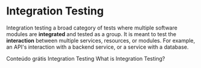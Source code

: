 # Integration Testing

Integration testing a broad category of tests where multiple software modules are __integrated__ and tested as a group. It is meant to test the __interaction__ between multiple services, resources, or modules. For example, an API's interaction with a backend service, or a service with a database.

<ResourceGroupTitle>Conteúdo grátis</ResourceGroupTitle>
<BadgeLink colorScheme='yellow' badgeText='Read' href='https://www.guru99.com/integration-testing.html'>Integration Testing</BadgeLink>
<BadgeLink badgeText='Watch' href='https://youtu.be/QYCaaNz8emY'>What is Integration Testing?</BadgeLink>
